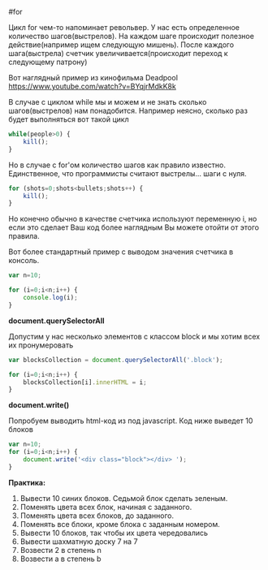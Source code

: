 #for

Цикл for чем-то напоминает револьвер. У нас есть определенное количество шагов(выстрелов). На каждом шаге происходит полезное действие(например ищем следующую мишень). После каждого шага(выстрела) счетчик увеличивается(происходит переход к следующему патрону)

Вот наглядный пример из кинофильма Deadpool
https://www.youtube.com/watch?v=BYqjrMdkK8k

В случае с циклом while мы и можем и не знать сколько шагов(выстрелов) нам понадобится. Например неясно, сколько раз будет выполняться вот такой цикл

```js
while(people>0) {
    kill();
}
```
Но в случае с for'ом количество шагов как правило известно. Единственное, что программисты считают выстрелы... шаги с нуля.

```js
for (shots=0;shots<bullets;shots++) {
    kill();
}
```

Но конечно обычно в качестве счетчика используют переменную i, но если это сделает Ваш код более наглядным Вы можете отойти от этого правила.

Вот более стандартный пример с выводом значения счетчика в консоль.

```js
var n=10;

for (i=0;i<n;i++) {
    console.log(i);
}
```

**document.querySelectorAll**

Допустим у нас несколько элементов с классом block и мы хотим всех их пронумеровать

```js
var blocksCollection = document.querySelectorAll('.block');

for (i=0;i<n;i++) {
    blocksCollection[i].innerHTML = i;
}

```

**document.write()**

Попробуем выводить html-код из под javascript. Код ниже выведет 10 блоков

```js
var n=10;
for (i=0;i<n;i++) {
    document.write('<div class="block"></div> ');
}	
```

**Практика:**

1. Вывести 10 синих блоков. Седьмой блок сделать зеленым.
2. Поменять цвета всех блок, начиная с заданного.
3. Поменять цвета всех блоков, до заданного.
4. Поменять все блоки, кроме блока с заданным номером.
5. Вывести 10 блоков, так чтобы их цвета чередовались
6. Вывести шахматную доску 7 на 7
7. Возвести 2 в степень n
5. Возвести a в степень b

